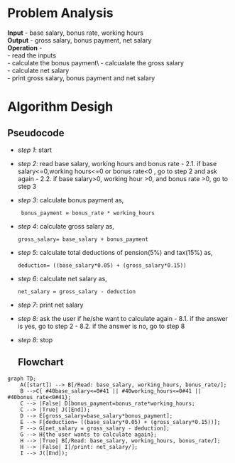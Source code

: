 # Problem Analysis
**Input** - base salary, bonus rate, working hours\
**Output** - gross salary, bonus payment, net salary\
**Operation** - \
          - read the inputs\
          - calculate the bonus payment\ 
          - calcualate the gross salary\
          - calculate net salary\
          - print gross salary, bonus payment and net salary
# Algorithm Desigh
## Pseudocode
+ *step 1*: start
+ *step 2*: read base salary, working hours and bonus rate
         - 2.1. if base salary<=0,working hours<=0 or bonus rate<0 , go to step 2 and ask again
         - 2.2. if base salary>0, working hour >0, and bonus rate >0, go to step 3
+ *step 3*: calculate bonus payment as,
  
  ```
   bonus_payment = bonus_rate * working_hours
  ```
  
+ *step 4*: calculate gross salary as,
  
  ```
  gross_salary= base_salary + bonus_payment
  ````
  
+ *step 5*: calculate total deductions of pension(5%) and tax(15%)  as,
  
  ```
  deduction= ((base_salary*0.05) + (gross_salary*0.15))
  ```
  
+ *step 6*: calculate net salary as,
  
  ```
  net_salary = gross_salary - deduction
  ```
  
+ *step 7*: print net salary
+ *step 8*: ask the user if he/she want to calculate again
        - 8.1. if the answer is yes, go to step 2
        - 8.2. if the answer is no, go to step 8
+ *step 8*: stop
  ## Flowchart
```mermaid
graph TD;
    A([start]) --> B[/Read: base_salary, working_hours, bonus_rate/];
    B -->C{ #40base_salary<=0#41 || #40working_hours<=0#41 || #40bonus_rate<0#41};
    C --> |False| D[bonus_payment=bonus_rate*working_hours;
    C --> |True| J([End]);
    D --> E[gross_salary=base_salary*bonus_payment];
    E --> F[deduction= ((base_salary*0.05) + (gross_salary*0.15))];
    F --> G[net_salary = gross_salary - deduction];
    G --> H{the user wants to calculate again};
    H --> |True| B[/Read: base_salary, working_hours, bonus_rate/];
    H --> |False| I[/print: net_salary/];
    I --> J([End]);
    





  
